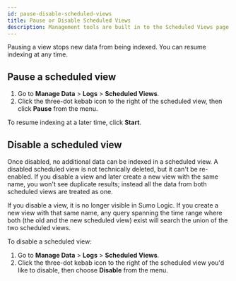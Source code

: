```yaml
---
id: pause-disable-scheduled-views
title: Pause or Disable Scheduled Views
description: Management tools are built in to the Scheduled Views page.
---
```


Pausing a view stops new data from being indexed. You can resume indexing at any time.

## Pause a scheduled view

1. Go to **Manage Data** > **Logs** > **Scheduled Views**.
1. Click the three-dot kebab icon to the right of the scheduled view, then click **Pause** from the menu.

To resume indexing at a later time, click **Start**.


## Disable a scheduled view

Once disabled, no additional data can be indexed in a scheduled view. A disabled scheduled view is not technically deleted, but it can't be re-enabled. If you disable a view and later create a new view with the same name, you won't see duplicate results; instead all the data from both scheduled views are treated as one.

If you disable a view, it is no longer visible in Sumo Logic. If you create a new view with that same name, any query spanning the time range where both (the old and the new scheduled view) exist will search the union of the two scheduled views.

To disable a scheduled view:

1. Go to **Manage Data** > **Logs** > **Scheduled Views**.
1. Click the three-dot kebab icon to the right of the scheduled view you'd like to disable, then choose **Disable** from the menu.

